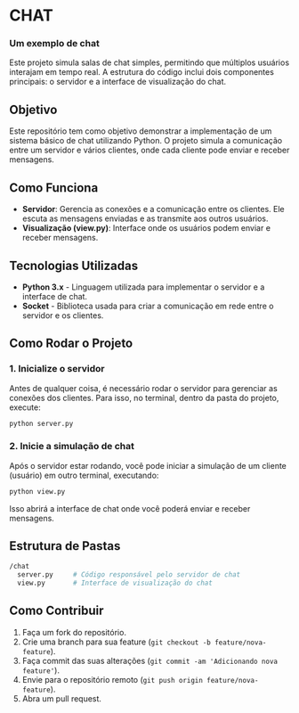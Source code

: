 # CHAT

### Um exemplo de chat

Este projeto simula salas de chat simples, permitindo que múltiplos usuários interajam em tempo real. A estrutura do código inclui dois componentes principais: o servidor e a interface de visualização do chat.

## Objetivo

Este repositório tem como objetivo demonstrar a implementação de um sistema básico de chat utilizando Python. O projeto simula a comunicação entre um servidor e vários clientes, onde cada cliente pode enviar e receber mensagens.

## Como Funciona

- **Servidor**: Gerencia as conexões e a comunicação entre os clientes. Ele escuta as mensagens enviadas e as transmite aos outros usuários.
- **Visualização (view.py)**: Interface onde os usuários podem enviar e receber mensagens.

## Tecnologias Utilizadas

- **Python 3.x** - Linguagem utilizada para implementar o servidor e a interface de chat.
- **Socket** - Biblioteca usada para criar a comunicação em rede entre o servidor e os clientes.

## Como Rodar o Projeto

### 1. Inicialize o servidor

Antes de qualquer coisa, é necessário rodar o servidor para gerenciar as conexões dos clientes. Para isso, no terminal, dentro da pasta do projeto, execute:

  ```bash
  python server.py
  ```

### 2. Inicie a simulação de chat

Após o servidor estar rodando, você pode iniciar a simulação de um cliente (usuário) em outro terminal, executando:

  ```bash
  python view.py
  ```

Isso abrirá a interface de chat onde você poderá enviar e receber mensagens.

## Estrutura de Pastas

  ```bash
  /chat
    server.py     # Código responsável pelo servidor de chat
    view.py       # Interface de visualização do chat
  ```

## Como Contribuir

1. Faça um fork do repositório.
2. Crie uma branch para sua feature (`git checkout -b feature/nova-feature`).
3. Faça commit das suas alterações (`git commit -am 'Adicionando nova feature'`).
4. Envie para o repositório remoto (`git push origin feature/nova-feature`).
5. Abra um pull request.
